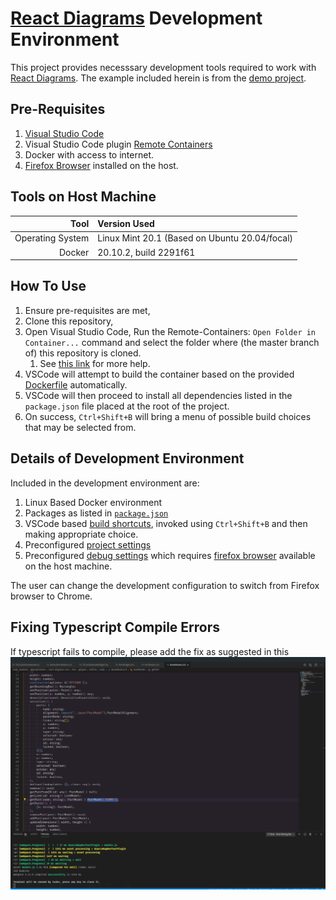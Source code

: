 # [React Diagrams](<(https://github.com/projectstorm/react-diagrams)>) Development Environment

This project provides necesssary development tools required to work with [React Diagrams](https://github.com/projectstorm/react-diagrams). The example included herein is from the [demo project](https://github.com/projectstorm/react-diagrams/tree/master/packages/diagrams-demo-project).

## Pre-Requisites

1. [Visual Studio Code](https://code.visualstudio.com)
2. Visual Studio Code plugin [Remote Containers](https://marketplace.visualstudio.com/items?itemName=ms-vscode-remote.remote-containers)
3. Docker with access to internet.
4. [Firefox Browser](https://www.mozilla.org/en-US/firefox/new/) installed on the host.

## Tools on Host Machine

|             Tool | Version Used                                  |
| ---------------: | :-------------------------------------------- |
| Operating System | Linux Mint 20.1 (Based on Ubuntu 20.04/focal) |
|           Docker | 20.10.2, build 2291f61                        |

## How To Use

1. Ensure pre-requisites are met,
2. Clone this repository,
3. Open Visual Studio Code, Run the Remote-Containers: `Open Folder in Container...` command and select the folder where (the master branch of) this repository is cloned.
   1. See [this link](https://marketplace.visualstudio.com/items?itemName=ms-vscode-remote.remote-containers) for more help.
4. VSCode will attempt to build the container based on the provided [Dockerfile](./.devcontainer/Dockerfile) automatically.
5. VSCode will then proceed to install all dependencies listed in the `package.json` file placed at the root of the project.
6. On success, `Ctrl+Shift+B` will bring a menu of possible build choices that may be selected from.

## Details of Development Environment

Included in the development environment are:

1. Linux Based Docker environment
2. Packages as listed in [`package.json`](./package.json)
3. VSCode based [build shortcuts](./.vscode/tasks.json), invoked using `Ctrl+Shift+B` and then making appropriate choice.
4. Preconfigured [project settings](./.vscode/settings.json)
5. Preconfigured [debug settings](./.vscode/launch.json) which requires [firefox browser](https://www.mozilla.org/en-US/firefox/new/) available on the host machine.

The user can change the development configuration to switch from Firefox browser to Chrome.

## Fixing Typescript Compile Errors

If typescript fails to compile, please add the fix as suggested in this ![screenshot](./2021-01-19_22-18.png)
